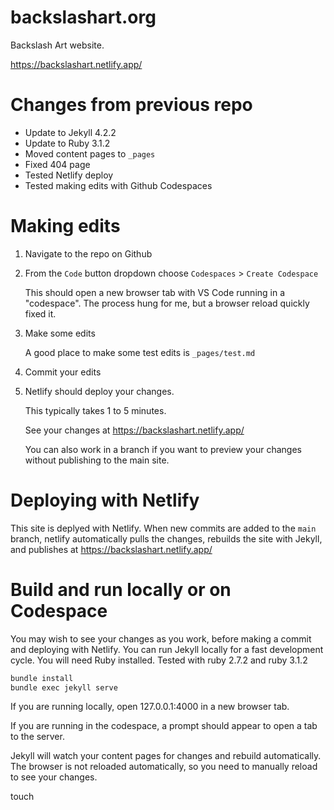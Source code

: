 # backslashart.org

Backslash Art website.

https://backslashart.netlify.app/



# Changes from previous repo

- Update to Jekyll 4.2.2
- Update to Ruby 3.1.2
- Moved content pages to `_pages`
- Fixed 404 page
- Tested Netlify deploy
- Tested making edits with Github Codespaces

# Making edits

1. Navigate to the repo on Github
2. From the `Code` button dropdown choose `Codespaces` > `Create Codespace`

   This should open a new browser tab with VS Code running in a "codespace". The process hung for me, but a browser reload quickly fixed it.

3. Make some edits

   A good place to make some test edits is `_pages/test.md`

4. Commit your edits

5. Netlify should deploy your changes.

   This typically takes 1 to 5 minutes.

   See your changes at https://backslashart.netlify.app/

   You can also work in a branch if you want to preview your changes without publishing to the main site.


# Deploying with Netlify

This site is deplyed with Netlify. When new commits are added to the `main` branch, netlify automatically pulls the changes, rebuilds the site with Jekyll, and publishes at https://backslashart.netlify.app/


# Build and run locally or on Codespace

You may wish to see your changes as you work, before making a commit and deploying with Netlify. You can run Jekyll locally for a fast development cycle. You will need Ruby installed. Tested with ruby 2.7.2 and ruby 3.1.2

```bash
bundle install
bundle exec jekyll serve
```

If you are running locally, open 127.0.0.1:4000 in a new browser tab.

If you are running in the codespace, a prompt should appear to open a tab to the server.

Jekyll will watch your content pages for changes and rebuild automatically. The browser is not reloaded automatically, so you need to manually reload to see your changes.


touch


